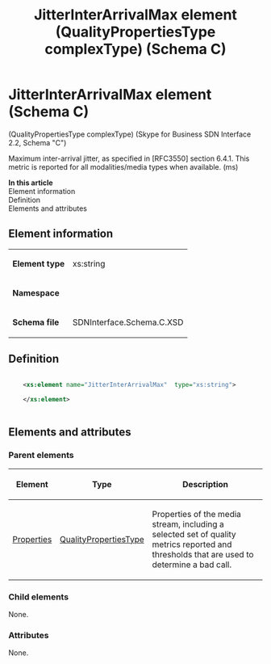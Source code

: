﻿---
title: JitterInterArrivalMax element (QualityPropertiesType complexType) (Schema C)
description: Describes the Schema C iteration of the JitterInterArrivalMax element and provides the element's definition, parent elements, and information.
TOCTitle: JitterInterArrivalMax element
ms:assetid: e1b198ae-9856-8c49-160e-4c49b0aef912
ms:mtpsurl: https://msdn.microsoft.com/library/Mt404782(v=office.16)
ms:contentKeyID: 68250692
ms.date: 08/24/2015
mtps_version: v=office.16
dev_langs:
- xml
---

# JitterInterArrivalMax element (Schema C)

(QualityPropertiesType complexType) (Skype for Business SDN Interface 2.2, Schema "C")

Maximum inter-arrival jitter, as specified in \[RFC3550\] section 6.4.1. This metric is reported for all modalities/media types when available. (ms)

**In this article**  
Element information  
Definition  
Elements and attributes  

## Element information

<table>

<tbody>
<tr class="odd">
<td><p><strong>Element type</strong></p></td>
<td><p>xs:string</p></td>
</tr>
<tr class="even">
<td><p><strong>Namespace</strong></p></td>
<td><p></p></td>
</tr>
<tr class="odd">
<td><p><strong>Schema file</strong></p></td>
<td><p>SDNInterface.Schema.C.XSD</p></td>
</tr>
</tbody>
</table>


## Definition

```xml

    <xs:element name="JitterInterArrivalMax"  type="xs:string">
    
    </xs:element>
  
```

## Elements and attributes

### Parent elements

<table>

<thead>
<tr class="header">
<th><p>Element</p></th>
<th><p>Type</p></th>
<th><p>Description</p></th>
</tr>
</thead>
<tbody>
<tr class="odd">
<td><p><a href="properties-element-qualitytype-complextype-skype-for-business-sdn-interface-2-2-schema-c.md">Properties</a></p></td>
<td><p><a href="qualitypropertiestype-complextype-skype-for-business-sdn-interface-2-2-schema-c.md">QualityPropertiesType</a></p></td>
<td><p>Properties of the media stream, including a selected set of quality metrics reported and thresholds that are used to determine a bad call.</p></td>
</tr>
</tbody>
</table>


### Child elements

None.

### Attributes

None.

